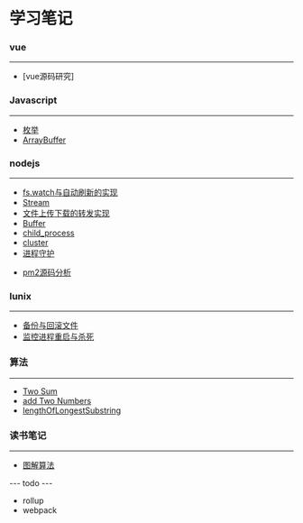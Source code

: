 # 学习笔记

> 


### vue
---

- [vue源码研究]


### Javascript
---

+ [枚举](/201711/enmuerable.md)
+ [ArrayBuffer](/201904/arraybuffer.md)

### nodejs
---

+ [fs.watch与自动刷新的实现](/201903/watchFile.md)
+ [Stream](/201904/stream.md)
+ [文件上传下载的转发实现](/201904/uploadAndDownload.md)
+ [Buffer](/201904/buffer.md)
+ [child_process](/201904/child_process.md)
+ [cluster](/201905/cluster.md)
+ [进程守护](/201905/demaon.md)
- [pm2源码分析](/201905/pm2.md)


### lunix
---

+ [备份与回滚文件](/201711/copyandroll.md)
+ [监控进程重启与杀死](/201904/monitor.md)


### 算法
---

+ [Two Sum](/201904/twoSum.md)
+ [add Two Numbers](/201904/addTwoNumbers.md)
+ [lengthOfLongestSubstring](/201904/lengthOfLongestSubstring.md)

### 读书笔记
---

+ [图解算法](/201904/Graphicalalgorithm.md)

--- todo ---

- rollup
- webpack


